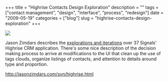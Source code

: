 +++
title = "Highrise Contacts Design Exploration"
description = ""
tags = ["contact management", "design", "interface", "process", "redesign"]
date = "2009-05-19"
categories = ["blog"]
slug = "highrise-contacts-design-exploration"
+++



  <div class="notebook-screenshot"><a href="http://jasonzimdars.com/svn/highrise.html"><img id='bluga-thumbnail-1604' class='bluga-thumbnail large' src='http://media.konigi.com/bluga/
wt4a12bbb79d99b.jpg'/></a></div><p>Jason Zimdars describes the <a href="http://jasonzimdars.com/svn/highrise.html">explorations and iterations</a> over 37 Signals' Highrise CRM application. There's some nice description of the decision making process to arrive at modifications to the UI that clean up the use of tags clouds, organize listings of contacts, and attention to details around type and proportion. </p>
    
  <a href="http://jasonzimdars.com/svn/highrise.html">http://jasonzimdars.com/svn/highrise.html</a>
